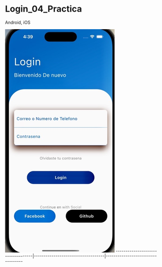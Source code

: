# Login_04_Practica
Android, iOS
<br/>

![Login](docs/imagen1.png) 
-----------------------------------|------------------------------------|-----------------------------------